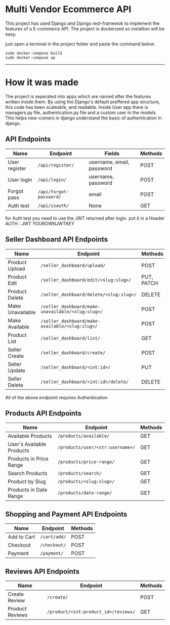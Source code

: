 <h1>Multi Vendor Ecommerce API</h1>
This project has used Django and Django rest-framewok to implement the features of a E-commerce API.
The project is dockerized so installion will be easy.

just open a terminal in the project folder and paste the command below.

```
sudo docker-compose build
sudo docker-compose up
```
<hr>

<h1>How it was made</h1>
The project is seperated into apps which are named after the features written inside them.
By using the Django's default preffered app structure, this code has been scaleable, and readable.
Inside User app there is managers.py file, authentication.py file and a custom user in the models. This helps new-comers in django understand the basic of authentication in django.


## API Endpoints

| Name           | Endpoint               | Fields                    | Methods |
|----------------|------------------------|---------------------------|---------|
| User register  | `/api/register/`       | username, email, password | POST    |
| User login     | `/api/login/`          | username, password        | POST    |
| Forgot pass    | `/api/forgot-password/`| email                     | POST    |
| Auth test      | `/api/isauth/`         | None                      | GET     |


for Auth test you need to use the JWT returned after login.
put it in a Header AUTH : JWT YOUROWNJWTKEY


## Seller Dashboard API Endpoints

| Name           | Endpoint                                  | Methods |
|----------------|-------------------------------------------|---------|
| Product Upload | `/seller_dashboard/upload/`               | POST    |
| Product Edit   | `/seller_dashboard/edit/<slug:slug>/`     | PUT, PATCH   |
| Product Delete | `/seller_dashboard/delete/<slug:slug>/`   | DELETE  |
| Make Unavailable | `/seller_dashboard/make-unavailable/<slug:slug>/` | POST |
| Make Available | `/seller_dashboard/make-available/<slug:slug>/` | POST   |
| Product List   | `/seller_dashboard/list/`                 | GET     |
| Seller Create  | `/seller_dashboard/create/`               | POST    |
| Seller Update  | `/seller_dashboard/<int:id>/`             | PUT   |
| Seller Delete  | `/seller_dashboard/<int:id>/delete/`      | DELETE  |

All of the above endpoint requires Authentication

## Products API Endpoints

| Name                          | Endpoint                                   | Methods |
|-------------------------------|--------------------------------------------|---------|
| Available Products            | `/products/available/`                     | GET     |
| User's Available Products     | `/products/user/<str:username>/`           | GET     |
| Products in Price Range       | `/products/price-range/`                   | GET     |
| Search Products               | `/products/search/`                        | GET     |
| Product by Slug               | `/products/<slug:slug>/`                   | GET     |
| Products in Date Range        | `/products/date-range/`                    | GET     |


## Shopping and Payment API Endpoints

| Name               | Endpoint               | Methods |
|--------------------|------------------------|---------|
| Add to Cart        | `/cart/add/`           | POST    |
| Checkout           | `/checkout/`           | POST |
| Payment            | `/payment/`            | POST    |

## Reviews API Endpoints

| Name                       | Endpoint                             | Methods |
|----------------------------|--------------------------------------|---------|
| Create Review              | `/create/`                           | POST    |
| Product Reviews            | `/product/<int:product_id>/reviews/` | GET     |
